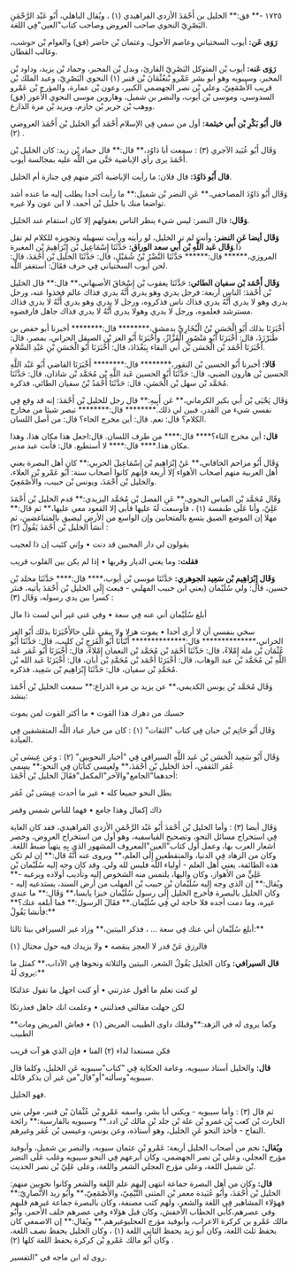 ١٧٢٥ -** فق:** الخليل بن أَحْمَدَ الأزدي الفراهيدي (١) ، ويُقال الباهلي، أَبُو عَبْد الرَّحْمَنِ البَصْرِيّ النحوي صاحب العروض وصاحب كتاب"العين"فِي اللغة.

**رَوَى عَن:** أيوب السختياني وعاصم الأحول، وعثمان بْن حاضر (فق) والعوام بْن حوشب، وغالب القطان.

**رَوَى عَنه:** أيوب بْن المتوكل البَصْرِيّ القارئ، وبدل بْن المحبر، وحماد بْن يزيد، وداود بْن المحبر، وسيبويه وهو أبو بشر عَمْرو بْنعُثْمَانَ بْن قنبر (١) النحوي البَصْرِيّ، وعبد الملك بْن قريب الأَصْمَعِيّ، وعلي بْن نصر الجهضمي الكبير، وعون بْن عمارة، والمؤرج بْن عَمْرو السدوسي، وموسى بْن أيوب، والنضر بن شميل، وهاروبن موسى النحوي الأَعور (فق) ووهب بْن جرير بْن حازم، ويزيد بْن مرة الذارع.

**قال أَبُو بَكْرِ بْن أَبي خيثمة:** أول من سمي فِي الإسلام أَحْمَد أَبُو الخليل بْن أَحْمَدَ العروضي (٢) .

وَقَال أَبُو عُبَيد الآجري (٣) : سمعت أبا دَاوُد،** قال:** قال حماد بْن زيد: كان الخليل بْن أَحْمَدَ يرى رأي الإباضية حَتَّى من اللَّه عليه بمجالسة أيوب.

**قال أَبُو دَاوُدَ:** قال فلان: ما رأيت الإباضية أكثر منهم فِي جنازة أم الخليل.

وَقَال أَبُو دَاوُدَ المصاحفي،** عَنِ النضر بْن شميل:** ما رأيت أحدا يطلب إليه ما عنده أشد تواضعا منك يا خليل بْن أحمد، لا ابن عون ولا غيره.

**وَقَال:** قال النضر: ليس شيء ينظر الناس بعقولهم إلا كان استقام عند الخليل.

**وَقَال أيضا عَنِ النضر:** وأنت لم تر الخليل، لو رأيته ورأيت تسهيله وتجويزه للكلام لم تقل ذا.**وَقَال عَبد اللَّهِ بْن أَبي سعد الوراق:** حَدَّثَنَا إِسْمَاعِيل بْن إِبْرَاهِيمَ بْن المغيرة المروزي،****** قال:****** حَدَّثَنَا النَّضْرُ بْنُ شُمَيْلٍ، قال: حَدَّثَنَا الخليل بْن أَحْمَدَ، قال: لحن أيوب السختياني فِي حرف فقَالَ: أستغفر اللَّه.

**وَقَال أَحْمَد بْن سفيان الطائي:** حَدَّثَنَا يعقوب بْن إِسْحَاقَ الأصبهاني،** قال:** قال الخليل بْن أَحْمَدَ: الناس أربعة: فرجل يدري وهو يدري أَنَّهُ يدري فذاك عالم فخذوا عنه، ورجل يدري وهو لا يدري أَنَّهُ يدري فذاك ناس فذكروه، ورجل لا يدري وهو يدري أَنَّهُ لا يدري فذاك مسترشد فعلموه، ورجل لا يدري وهولا يدري أَنَّهُ لا يدري فذاك جاهل فارفضوه.

أَخْبَرَنَا بذلك أَبُو الْحَسَنِ بْنُ الْبُخَارِيِّ بدمشق،******** قال:******** أخبرنا أبو حفص بن طَبَرْزَذَ، قال: أَخْبَرَنَا أَبُو مَنْصُورٍ الْقَزَّازُ، وأَخْبَرَنَا أَبُو العز بْن الصيقل الحراني، بمصر، قال: أَخْبَرَنَا أَحْمَد بْن الْحَسَن بْن أَبي البقاء بِبَغْدَادَ، قال: أَخْبَرَنَا أَبُو الْحَسَنِ بْنِ عَبْدِ السَّلامِ.

**قَالا:** أخبرنا أَبُو الحسين بْن النقور،******** قال:******** أَخْبَرَنَا القاضي أَبُو عَبْد اللَّهِ الحسين بْن هارون الضبي، قال: حَدَّثَنَا أَبُو الحسين عَبد اللَّهِ بْن مُحَمَّد بْن شاذان، قال: حَدَّثَنَا مُحَمَّد بْن سهل بْن الْحَسَنِ، قال: حَدَّثَنَا أَحْمَدُ بْنُ سفيان الطائي، فذكره.

وَقَال يَحْيَى بْن أَبي بكير الكرماني،** عَن أَبِيهِ:** قال رجل للخليل بْن أَحْمَدَ: إنه قد وقع فِي نفسي شيء من القدر، فبين لي ذلك.******** قال:******** تبصر شيئا من مخارج الكلام؟ قال: نعم. قال: أين مخرج الحاء؟ قال: من أصل اللسان.

**قال:** أين مخرج الثاء؟**** قال:**** من طرف اللسان. قال:اجعل هذا مكان هذا، وهذا مكان هذا.**** قال:**** لا أستطيع. قال: فأنت عبد مدبر.

وَقَال أَبُو مزاحم الخاقاني،** عَنْ إِبْرَاهِيم بْن إِسْمَاعِيلَ الحربي:** كان أهل البصرة يعني أهل العربية منهم أصحاب الأهواء إلا أربعة فإنهم كانوا أصحاب سنة: أَبُو عَمْرو بْن العلاء، والخليل بْن أَحْمَدَ، ويونس بْن حبيب، والأَصْمَعِيّ.

وَقَال مُحَمَّد بْن العباس النحوي،** عَنِ الفضل بْن مُحَمَّد اليزيدي:** قدم الخليل بْن أَحْمَدَ عَلِيّ، وأنا عَلَى طنفسة (١) ، فأوسعت لَهُ عليها فأبى إلا القعود معي عليها،** ثم قال:** مهلا إن الموضع الضيق يتسع بالمتحابين وإن الواسع من الأرض ليضيق بالمتباغضين، ثم أنشأ الخليل بْن أَحْمَدَ يَقُولُ (٢) :

يقولون لي دار المحبين قد دنت • وإني كئيب إن ذا لعجيب

**فقلت:** وما يغني الديار وقربها • إذا لم يكن بين القلوب قريب

**وَقَال إِبْرَاهِيم بْن سَعِيد الجوهري:** حَدَّثَنَا موسى بْن أيوب،**** قال:**** حَدَّثَنَا مخلد بْن حسين، قال: ولي سُلَيْمان (يعني ابن حبيب المهلبي - فبعث إِلَى الخليل بْن أَحْمَدَ يأتيه، فنثر كسرا بين يدي رسوله، وَقَال (٣) :

أبلغ سُلَيْمان أني عنه فِي سعة • وفي غنى غير أني لست ذا مال

سخي بنفسي أن لا أرى أحدا • يموت هزلا ولا يبقى عَلَى حالأَخْبَرَنَا بذلك أَبُو العز الحراني،************** قال:************** أَنْبَأَنَا أَبُو الْفَرَجِ بْن كليب، قال: حَدَّثَنَا أَبُو عُثْمَان بْن ملة إِمْلاءً، قال: حَدَّثَنَا أَحْمَد بْن مُحَمَّد بْن النعمان إِمْلاءً، قال: أَخْبَرَنَا أَبُو عُمَر عَبد اللَّهِ بْن مُحَمَّد بْن عبد الوهاب، قال: أَخْبَرَنَا أَحْمَد بْن مُحَمَّدِ بْن أبان، قال: أَخْبَرَنَا عَبد الله بْن مُحَمَّدِ بْن سفيان، قال: حَدَّثَنَا إِبْرَاهِيم بْن سَعِيد، فذكره.

وَقَال مُحَمَّد بْن يونس الكديمي،** عن يزيد بن مرة الذراع:** سمعت الخليل بْن أَحْمَدَ ينشد:

حسبك من دهرك هذا القوت • ما أكثر القوت لمن يموت

وَقَال أَبُو حَاتِم بْن حبان فِي كتاب "الثقات" (١) : كان من خيار عباد اللَّه المتقشفين فِي العبادة.

وَقَال أَبُو سَعِيد الْحَسَن بْن عَبد اللَّهِ السيرافي فِي "أخبار النحويين" (٢) : وعن عِيسَى بْن عُمَر الثقفي، أخذ الخليل بْن أَحْمَدَ،** ولعيسى كتأَبَان فِي النحو:** يسمى أحدهما"الجامع"والآخر"المكمل"فقَالَ الخليل بْن أَحْمَدَ:

بطل النحو جميعا كله • غير ما أحدث عِيسَى بْن عُمَر

ذاك إكمال وهذا جامع • فهما للناس شمس وقمر

وَقَال أيضا (٣) : وأما الخليل بْن أَحْمَدَ أَبُو عَبْد الرَّحْمَنِ الأزدي الفراهيدي، فقد كان الغاية فِي استخراج مسائل النحو، وتصحيح القياسفيه، وهو أول من استخراج العروض، وحصر اشعار العرب بها، وعمل أول كتاب"العين"المعروف المشهور الذي بِهِ يتهيأ ضبط اللغة. وكان من الزهاد فِي الدنيا، والمنقطعين إِلَى العلم،** ويروى عنه أَنَّهُ قال:** إن لم تكن هذه الطائفة، يعني أهل العلم - أولياء اللَّه فليس لله ولي. وقد كان وجه إليه سُلَيْمان بْن عَلِيٍّ من الأهواز، وكان واليها، يلتمس منه الشخوص إليه وتأديب أولاده ويرغبه -** ويُقال:** إن الذي وجه إليه سُلَيْمان بْن حبيب بْن المهلب من أرض السند، يستدعيه إليه - وكان الخليل بالبصرة فأخرج الخليل إِلَى رسول سُلَيْمان خبزا يابسا،** وَقَال:** ما عندي غيره، وما دمت أجده فلا حاجة لي فِي سُلَيْمان.** فقَالَ الرسول:** فما أبلغه عنك؟** فأنشا يَقُولُ:**

أبلغ سُلَيْمان أني عنك فِي سعة ... ، فذكر البيتين،** وزاد غير السيرافي بيتا ثالثا:**

فالرزق عَنْ قدر لا العجز ينقصه • ولا يزيدك فيه حول محتال (١)

**قال السيرافي:** وكان الخليل يَقُولُ الشعر، البيتين والثلاثة ونحوها فِي الآداب،** كمثل ما يروى لَهُ:**

لو كنت تعلم ما أقول عذرتني • أو كنت اجهل ما تقول عذلتكا

لكن جهلت مقالتي فعذلتني • وعلمت انك جاهل فعذرتكا

**وكما يروى له في الزهد:**وقبلك داوى الطبيب المريض (١) • فعاش المريض ومات الطبيب

فكن مستعدا لداء (٢) الفنا • فإن الذي هو آت قريب

**قال:** والخليل أستاذ سيبويه، وعامة الحكاية فِي "كتاب"سيبويه عَنِ الخليل، وكلما قال سيبويه"وسألته"أو"قال"من غير أن يذكر قائله.

فهو الخليل.

ثم قال (٣) : وأما سيبويه - ويكنى أبا بشر، واسمه عَمْرو بْن عُثْمَانَ بْن قنبر، مولى بني الحارث بْن كعب بْن غمرو بْن علة بْن جلد بْن مالك بْن ادد.** وسيبويه بالفارسية:** رائحة التفاح - فأخذ النحو عَنِ الخليل، وهو أستاذه، وعن يونس، وعيسى بْن عُمَر وغيرهم.

**ويُقال:** نجم من أصحاب الخليل أربعة: عَمْرو بْن عثمان سيوبه، والنضر بن شميل، وأبوفيد مؤرج العجلي، وعلي بْن نصر الجهضمي، وكان أبرعهم فِي النحو سيبويه وغلب عَلَى النضر بْن شميل اللغة، وعلى مؤرج العجلي الشعر واللغة، وعلى عَلِيّ بْن نصر الحديث.

**قال:** وكان من أهل البصرة جماعة انتهى إليهم علم اللغة والشعر وكانوا نحويين منهم: الخليل بْن أَحْمَدَ، وأَبُو عُبَيدة معمر بْن المثنى التَّيْمِيّ، والأَصْمَعِيّ،** وأَبُو زيد الأَنْصارِيّ:** فهؤلاء المشاهير فِي اللغة والشعر، ولهم كتب مصنفة، وكان بالبصرة جماعة غيرهم قلبهم وفي عصرهم،كأبي الخطاب الأخفش، وكان قبل هؤلاء وفي عصرهم خلف الأحمر، وأَبُو مالك عَمْرو بن كركرة الاعراب، وأبوفيد مؤرج العجليوغيرهم.** ويُقال:** إن الاصمغي كان يحفظ ثلث اللغة، وكان أبو زيد يحفظ الثاني اللغة (١) ، وكان الخليل يحفظ نصف اللغة، وكان أَبُو مالك عَمْرو بْن كركرة يحفظ اللغة كلها (٢) .

روى له ابن ماجه في "التفسير.